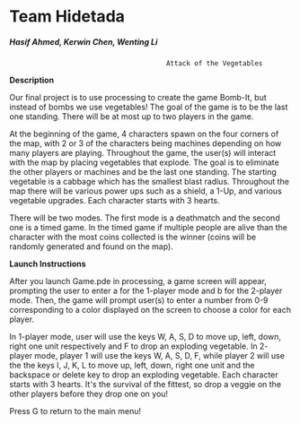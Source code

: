 # Team Hidetada
##### Hasif Ahmed, Kerwin Chen, Wenting Li

                                           Attack of the Vegetables 
                                          
**Description**

Our final project is to use processing to create the game Bomb-It, but instead of bombs we use vegetables! The goal of the game is to be the last one standing. There will be at most up to two players in the game.

At the beginning of the game, 4 characters spawn on the four corners of the map, with 2 or 3 of the characters being machines depending on how many players are playing.
Throughout the game, the user(s) will interact with the map by placing vegetables that explode. The goal is to eliminate the other players or machines and be the last one standing. The starting vegetable is a cabbage which has the smallest blast radius. Throughout the map there will be various power ups such as a shield, a 1-Up, and various vegetable upgrades. Each character starts with 3 hearts.

There will be two modes. The first mode is a deathmatch and the second one is a timed game. In the timed game if multiple people are alive than the character with the most coins collected is the winner (coins will be randomly generated and found on the map).

**Launch Instructions**

After you launch Game.pde in processing, a game screen will appear, prompting the user to enter a for the 1-player mode and b for the 2-player mode. Then, the game will prompt user(s) to enter a number from 0-9 corresponding to a color displayed on the screen to choose a color for each player.

In 1-player mode, user will use the keys W, A, S, D to move up, left, down, right one unit respectively and F to drop an exploding vegetable. In 2- player mode, player 1 will use the keys W, A, S, D, F, while player 2 will use the the keys I, J, K, L to move up, left, down, right one unit and the backspace or delete key to drop an exploding vegetable. Each character starts with 3 hearts. It's the survival of the fittest, so drop a veggie on the other players before they drop one on you!

Press G to return to the main menu!

